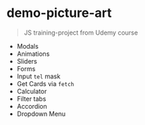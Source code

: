 # demo-picture-art

> JS training-project from Udemy course

- Modals
- Animations
- Sliders
- Forms
- Input `tel` mask
- Get Cards via `fetch`
- Calculator
- Filter tabs
- Accordion
- Dropdown Menu
